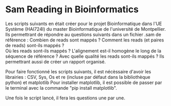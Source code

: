 # Sam Reading in Bioinformatics
Les scripts suivants en était créer pour le projet Bioinformatique dans l'UE Système (HAI724I) du master Bioinformatique de l'université de Montpellier.
Ils permettrant de répondre au questions suivants dans un fichier .sam de référence :
Combien de reads sont mappés ? 
Comment les reads (et paires de reads) sont-ils mappés ?  
Où les reads sont-ils mappés ? L'alignement est-il homogène le long de la séquence de référence ? 
Avec quelle qualité les reads sont-ils mappés ?
Ils permettrant aussi de créer un rapport organisé.

Pour faire fonctionné les scripts suivants, il est nécèssaire d'avoir les librairies : CSV, Sys, Os et re (incluse par défaut dans la bibliothèque python) et matplotlib
Pour installer matplotlib, il est possible de passer par le terminal avec la commande "pip install matplotlib".

Une fois le script lancé, il fera les questions une par une.
